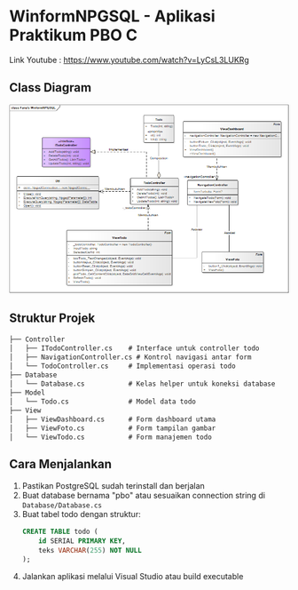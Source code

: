 # WinformNPGSQL - Aplikasi Praktikum PBO C
Link Youtube : https://www.youtube.com/watch?v=LyCsL3LUKRg
## Class Diagram
   ![Nama Gambar](FanaWinformNPGSQL.png)

## Struktur Projek
```
├── Controller
│   ├── ITodoController.cs    # Interface untuk controller todo
│   ├── NavigationController.cs # Kontrol navigasi antar form
│   └── TodoController.cs     # Implementasi operasi todo
├── Database
│   └── Database.cs           # Kelas helper untuk koneksi database
├── Model
│   └── Todo.cs               # Model data todo
├── View
│   ├── ViewDashboard.cs      # Form dashboard utama
│   ├── ViewFoto.cs           # Form tampilan gambar
│   └── ViewTodo.cs           # Form manajemen todo
```

## Cara Menjalankan
1. Pastikan PostgreSQL sudah terinstall dan berjalan
2. Buat database bernama "pbo" atau sesuaikan connection string di `Database/Database.cs`
3. Buat tabel todo dengan struktur:
   ```sql
   CREATE TABLE todo (
       id SERIAL PRIMARY KEY,
       teks VARCHAR(255) NOT NULL
   );
   ```
4. Jalankan aplikasi melalui Visual Studio atau build executable
